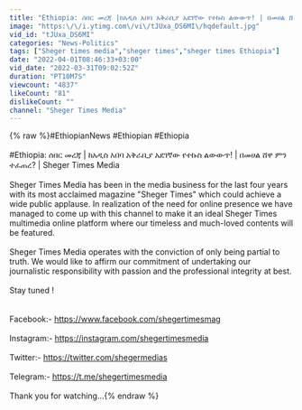 ```yaml
---
title: "Ethiopia: ሰበር መረጃ |ከአዲስ አበባ አቅራቢያ አደገኛው የተኩስ ልውውጥ! | በመሀል ሸዋ ምን ተፈጠረ? | Sheger Times Media"
image: "https:\/\/i.ytimg.com\/vi\/tJUxa_DS6MI\/hqdefault.jpg"
vid_id: "tJUxa_DS6MI"
categories: "News-Politics"
tags: ["Sheger times media","sheger times","sheger times Ethiopia"]
date: "2022-04-01T08:46:33+03:00"
vid_date: "2022-03-31T09:02:52Z"
duration: "PT10M7S"
viewcount: "4837"
likeCount: "81"
dislikeCount: ""
channel: "Sheger Times Media"
---
```

{% raw %}#EthiopianNews #Ethiopian #Ethiopia<br /><br />#Ethiopia: ሰበር መረጃ | ከአዲስ አበባ አቅራቢያ አደገኛው የተኩስ ልውውጥ! | በመሀል ሸዋ ምን ተፈጠረ? | Sheger Times Media<br /><br />Sheger Times Media has been in the media business for the last four years with its most acclaimed magazine &quot;Sheger Times&quot; which could achieve a wide public applause. In realization of the need for online presence we have managed to come up with this channel to make it an ideal Sheger Times multimedia online platform where our timeless and much-loved contents will be featured.<br /><br />Sheger Times Media operates with the conviction of only being partial to truth. We would like to affirm our commitment of undertaking our journalistic responsibility with passion and the professional integrity at best. <br /><br />Stay tuned !<br /><br /><br />Facebook:-  <a rel="nofollow" target="blank" href="https://www.facebook.com/shegertimesmag">https://www.facebook.com/shegertimesmag</a> <br /><br />Instagram:-  <a rel="nofollow" target="blank" href="https://instagram.com/shegertimesmedia">https://instagram.com/shegertimesmedia</a> <br /><br />Twitter:- <a rel="nofollow" target="blank" href="https://twitter.com/shegermedias">https://twitter.com/shegermedias</a> <br /><br />Telegram:- <a rel="nofollow" target="blank" href="https://t.me/shegertimesmedia">https://t.me/shegertimesmedia</a> <br /><br />Thank you for watching...{% endraw %}
